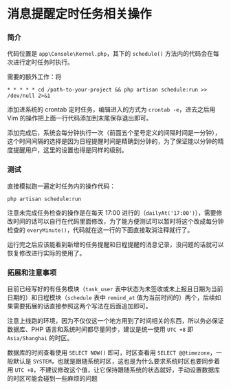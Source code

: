 # 消息提醒定时任务相关操作

### 简介
代码位置是 `app\Console\Kernel.php`，其下的 `schedule()` 方法内的代码会在每次进行定时任务时执行。

需要的额外工作：将

```
* * * * * cd /path-to-your-project && php artisan schedule:run >> /dev/null 2>&1
```

添加进系统的 crontab 定时任务，编辑进入的方式为 `crontab -e`，进去之后用 Vim 的操作把上面一行代码添加到末尾保存退出即可。

添加完成后，系统会每分钟执行一次（前面五个星号定义的间隔时间是一分钟），这个时间间隔的选择是因为日程提醒时间是精确到分钟的，为了保证能以分钟的精度提醒用户，这里的设置也得是同样的级别。

### 测试
直接模拟跑一遍定时任务内的操作代码：

```
php artisan schedule:run
```

注意未完成任务检查的操作是在每天 17:00 进行的（`dailyAt('17:00')`），需要修改时间的话可以自行在代码里面修改，为了能方便测试可以暂时将这个改成每分钟检查的 `everyMinute()`，代码就在这一行的下面直接取消注释就行了。

运行完之后应该能看到新增的任务提醒和日程提醒的消息记录，没问题的话就可以恢复修改进行实际的使用了。

### 拓展和注意事项
目前已经写好的有任务模块（`task_user` 表中状态为未签收或未上报且日期为当前日期的）和日程模块（`schedule` 表中 `remind_at` 值为当前时间的）两个，后续如果需要拓展的话直接参照这两个写法在后面追加即可。

注意上线跑的环境，因为不仅仅这一个地方用到了时间相关的东西，所以务必保证数据库、PHP 语言和系统时间都尽量同步，建议是统一使用 `UTC +8` 即 `Asia/Shanghai` 的时区。

数据库的时间查看使用 `SELECT NOW()` 即可，时区查看用 `SELECT @@timezone`，一般默认是 `SYSTEM`，也就是跟随系统时区，这也是为什么要求系统时区也要同步着用 `UTC +8`，不建议修改这个值，让它保持跟随系统的状态就好，手动设置数据库的时区可能会碰到一些麻烦的问题
